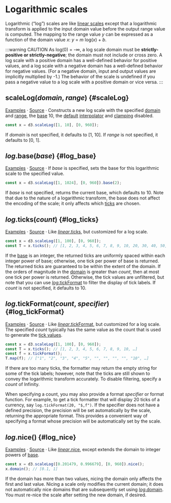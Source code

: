 # Logarithmic scales

Logarithmic (“log”) scales are like [linear scales](./linear.md) except that a logarithmic transform is applied to the input domain value before the output range value is computed. The mapping to the range value *y* can be expressed as a function of the domain value *x*: *y* = *m* log(<i>x</i>) + *b*.

:::warning CAUTION
As log(0) = -∞, a log scale domain must be **strictly-positive or strictly-negative**; the domain must not include or cross zero. A log scale with a positive domain has a well-defined behavior for positive values, and a log scale with a negative domain has a well-defined behavior for negative values. (For a negative domain, input and output values are implicitly multiplied by -1.) The behavior of the scale is undefined if you pass a negative value to a log scale with a positive domain or vice versa.
:::

## scaleLog(*domain*, *range*) {#scaleLog}

[Examples](https://observablehq.com/@d3/continuous-scales) · [Source](https://github.com/d3/d3-scale/blob/main/src/log.js) · Constructs a new log scale with the specified [domain](./linear.md#linear_domain) and [range](./linear.md#linear_range), the [base](#log_base) 10, the [default](../d3-interpolate/value.md#interpolate) [interpolator](./linear.md#linear_interpolate) and [clamping](./linear.md#linear_clamp) disabled.

```js
const x = d3.scaleLog([1, 10], [0, 960]);
```

If *domain* is not specified, it defaults to [1, 10]. If *range* is not specified, it defaults to [0, 1].

## *log*.base(*base*) {#log_base}

[Examples](https://observablehq.com/@d3/continuous-scales) · [Source](https://github.com/d3/d3-scale/blob/main/src/log.js) · If *base* is specified, sets the base for this logarithmic scale to the specified value.

```js
const x = d3.scaleLog([1, 1024], [0, 960]).base(2);
```

If *base* is not specified, returns the current base, which defaults to 10. Note that due to the nature of a logarithmic transform, the base does not affect the encoding of the scale; it only affects which [ticks](#log_ticks) are chosen.

## *log*.ticks(*count*) {#log_ticks}

[Examples](https://observablehq.com/@d3/scale-ticks) · [Source](https://github.com/d3/d3-scale/blob/main/src/log.js) · Like [*linear*.ticks](./linear.md#linear_ticks), but customized for a log scale.

```js
const x = d3.scaleLog([1, 100], [0, 960]);
const T = x.ticks(); // [1, 2, 3, 4, 5, 6, 7, 8, 9, 10, 20, 30, 40, 50, 60, 70, 80, 90, 100]
```

If the [base](#log_base) is an integer, the returned ticks are uniformly spaced within each integer power of base; otherwise, one tick per power of base is returned. The returned ticks are guaranteed to be within the extent of the domain. If the orders of magnitude in the [domain](./linear.md#linear_domain) is greater than *count*, then at most one tick per power is returned. Otherwise, the tick values are unfiltered, but note that you can use [*log*.tickFormat](./linear.md#linear_tickFormat) to filter the display of tick labels. If *count* is not specified, it defaults to 10.

## *log*.tickFormat(*count*, *specifier*) {#log_tickFormat}

[Examples](https://observablehq.com/@d3/scale-ticks) · [Source](https://github.com/d3/d3-scale/blob/main/src/log.js) · Like [*linear*.tickFormat](./linear.md#linear_tickFormat), but customized for a log scale. The specified *count* typically has the same value as the count that is used to generate the [tick values](#log_ticks).

```js
const x = d3.scaleLog([1, 100], [0, 960]);
const T = x.ticks(); // [1, 2, 3, 4, 5, 6, 7, 8, 9, 10, …]
const f = x.tickFormat();
T.map(f); // ["1", "2", "3", "4", "5", "", "", "", "", "10", …]
```

If there are too many ticks, the formatter may return the empty string for some of the tick labels; however, note that the ticks are still shown to convey the logarithmic transform accurately. To disable filtering, specify a *count* of Infinity.

When specifying a count, you may also provide a format *specifier* or format function. For example, to get a tick formatter that will display 20 ticks of a currency, say `log.tickFormat(20, "$,f")`. If the specifier does not have a defined precision, the precision will be set automatically by the scale, returning the appropriate format. This provides a convenient way of specifying a format whose precision will be automatically set by the scale.

## *log*.nice() {#log_nice}

[Examples](https://observablehq.com/@d3/continuous-scales) · [Source](https://github.com/d3/d3-scale/blob/main/src/log.js) · Like [*linear*.nice](./linear.md#linear_nice), except extends the domain to integer powers of [base](#log_base).

```js
const x = d3.scaleLog([0.201479, 0.996679], [0, 960]).nice();
x.domain(); // [0.1, 1]
```

If the domain has more than two values, nicing the domain only affects the first and last value. Nicing a scale only modifies the current domain; it does not automatically nice domains that are subsequently set using [*log*.domain](./linear.md#linear_domain). You must re-nice the scale after setting the new domain, if desired.

